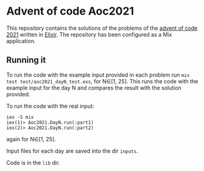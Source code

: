 # Advent of code Aoc2021

This repository contains the solutions of the problems of the
[advent of code 2021](https://adventofcode.com/2021/) written in [Elixir](https://elixir-lang.org/).
The repository has been configured as a Mix application.

## Running it

To run the code with the example input provided in each problem run `mix test test/aoc2021_dayN_test.exs`, for N∈[1, 25].
This runs the code with the example input for the day N and compares the result with the solution provided.

To run the code with the real input:

    iex -S mix
    iex(1)> Aoc2021.DayN.run(:part1)
    iex(2)> Aoc2021.DayN.run(:part2)

again for N∈[1, 25].

Input files for each day are saved into the dir `inputs`.

Code is in the `lib` dir.
